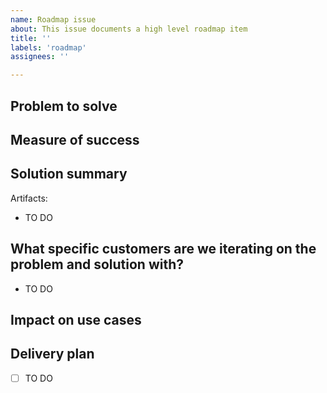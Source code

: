 ```yaml
---
name: Roadmap issue
about: This issue documents a high level roadmap item
title: ''
labels: 'roadmap'
assignees: ''

---
```


## Problem to solve
<!-- What is the problem and why is this an important problem to solve? -->

## Measure of success
<!-- How will we validate/verify/know that we have solved the problem? -->

## Solution summary
<!-- How are we going to solve this problem? What dependencies are there? This should be a concise summary followed by a list of concrete artifacts that contain more details (for example: PDs, RFCs) -->

Artifacts:
- TO DO

## What specific customers are we iterating on the problem and solution with?
<!--
Reference customers by linking to their issue in our accounts repository. DON'T REFERENCE CUSTOMERS BY NAME!

Example:
- https://github.com/sourcegraph/accounts/issues/565
- https://github.com/sourcegraph/accounts/issues/537
- https://github.com/sourcegraph/accounts/issues/580
-->

- TO DO

## Impact on use cases

<!--
Describe how this roadmap item contributes to improving the customer experience for one or more of the 5 use cases and apply the relevant use-case/* labels to this issue.

For enablement projects that don't target a specific use case, describe how you expect this work to enable teams/projects that are focused on use cases.
-->

## Delivery plan
<!--
The overall plan for how we are going to achieve this roadmap item. This should be formulated as a checklist of concrete steps that are kept up-to-date so anyone can glace at the issue description to get a sense of what we have already delivered and what remains.

Each item on this list is ideally a concrete deliverable with an estimated delivery date and owner, but we don't want false precision, so just document the plan to the best of your ability, even if you don't have all the steps yet.
-->

- [ ] TO DO
